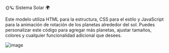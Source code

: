 
🌞🪐 Sistema Solar 🌍



Este modelo utiliza HTML para la estructura, CSS para el estilo y JavaScript para la animación de rotación de los planetas alrededor del sol. Puedes personalizar este código para agregar más planetas, ajustar tamaños, colores y cualquier funcionalidad adicional que desees.


![image](https://github.com/Bruno-Ivan/Planetas/assets/126531075/707b1dca-a04f-4772-9843-fc97929b2c59)


